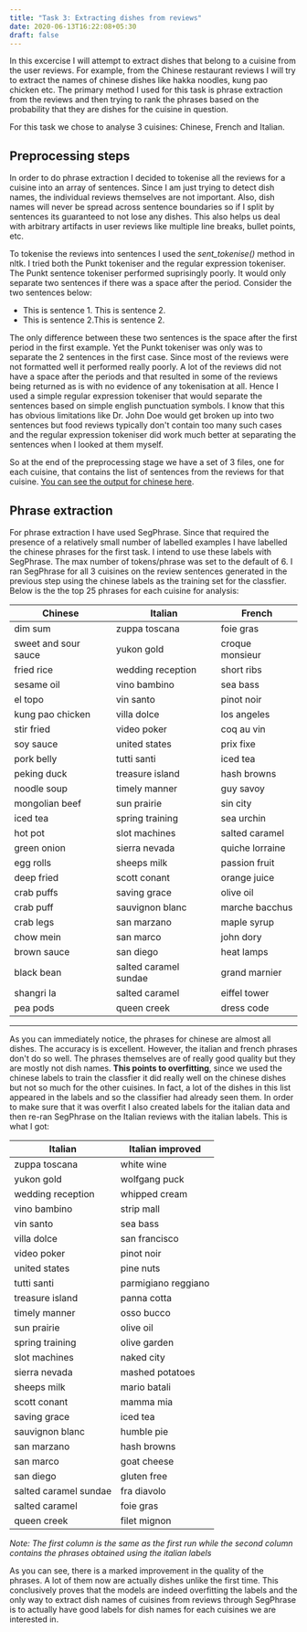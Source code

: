 ```yaml
---
title: "Task 3: Extracting dishes from reviews"
date: 2020-06-13T16:22:08+05:30
draft: false
---
```


In this excercise I will attempt to extract dishes that belong to a cuisine from the user reviews. For example, from the Chinese restaurant reviews I will try to extract the names of chinese dishes like hakka noodles, kung pao chicken etc. The primary method I used for this task is phrase extraction from the reviews and then trying to rank the phrases based on the probability that they are dishes for the cuisine in question.

For this task we chose to analyse 3 cuisines: Chinese, French and Italian.

## Preprocessing steps

In order to do phrase extraction I decided to tokenise all the reviews for a cuisine into an array of sentences. Since I am just trying to detect dish names, the individual reviews themselves are not important. Also, dish names will never be spread across sentence boundaries so if I split by sentences its guaranteed to not lose any dishes. This also helps us deal with arbitrary artifacts in user reviews like multiple line breaks, bullet points, etc.

To tokenise the reviews into sentences I used the *sent_tokenise()* method in nltk. I tried both the Punkt tokeniser and the regular expression tokeniser. The Punkt sentence tokeniser performed suprisingly poorly. It would only separate two sentences if there was a space after the period. Consider the two sentences below:

* This is sentence 1. This is sentence 2.
* This is sentence 2.This is sentence 2.

The only difference between these two sentences is the space after the first period in the first example. Yet the Punkt tokeniser was only was to separate the 2 sentences in the first case. Since most of the reviews were not formatted well it performed really poorly. A lot of the reviews did not have a space after the periods and that resulted in some of the reviews being returned as is with no evidence of any tokenisation at all. Hence I used a simple regular expression tokeniser that would separate the sentences based on simple english punctuation symbols. I know that this has obvious limitations like Dr. John Doe would get broken up into two sentences but food reviews typically don't contain too many such cases and the regular expression tokeniser did work much better at separating the sentences when I looked at them myself.

So at the end of the preprocessing stage we have a set of 3 files, one for each cuisine, that contains the list of sentences from the reviews for that cuisine. [You can see the output for chinese here](/capstone/chinese.txt).

## Phrase extraction

For phrase extraction I have used SegPhrase. Since that required the presence of a relatively small number of labelled examples I have labelled the chinese phrases for the first task. I intend to use these labels with SegPhrase. The max number of tokens/phrase was set to the default of 6. I ran SegPhrase for all 3 cuisines on the review sentences generated in the previous step using the chinese labels as the training set for the classfier. Below is the the top 25 phrases for each cuisine for analysis:

| Chinese | Italian | French |
| --- | --- | --- |
|	dim sum	|	zuppa toscana	|	foie gras	|
|	sweet and sour sauce	|	yukon gold	|	croque monsieur	|
|	fried rice	|	wedding reception	|	short ribs	|
|	sesame oil	|	vino bambino	|	sea bass	|
|	el topo	|	vin santo	|	pinot noir	|
|	kung pao chicken	|	villa dolce	|	los angeles	|
|	stir fried	|	video poker	|	coq au vin	|
|	soy sauce	|	united states	|	prix fixe	|
|	pork belly	|	tutti santi	|	iced tea	|
|	peking duck	|	treasure island	|	hash browns	|
|	noodle soup	|	timely manner	|	guy savoy	|
|	mongolian beef	|	sun prairie	|	sin city	|
|	iced tea	|	spring training	|	sea urchin	|
|	hot pot	|	slot machines	|	salted caramel	|
|	green onion	|	sierra nevada	|	quiche lorraine	|
|	egg rolls	|	sheeps milk	|	passion fruit	|
|	deep fried	|	scott conant	|	orange juice	|
|	crab puffs	|	saving grace	|	olive oil	|
|	crab puff	|	sauvignon blanc	|	marche bacchus	|
|	crab legs	|	san marzano	|	maple syrup	|
|	chow mein	|	san marco	|	john dory	|
|	brown sauce	|	san diego	|	heat lamps	|
|	black bean	|	salted caramel sundae	|	grand marnier	|
|	shangri la	|	salted caramel	|	eiffel tower	|
|	pea pods	|	queen creek	|	dress code	|  
 ----
As you can immediately notice, the phrases for chinese are almost all dishes. The accuracy is is excellent. However, the italian and french phrases don't do so well. The phrases themselves are of really good quality but they are mostly not dish names. __This points to overfitting__, since we used the chinese labels to train the classfier it did really well on the chinese dishes but not so much for the other cuisines. In fact, a lot of the dishes in this list appeared in the labels and so the classifier had already seen them. In order to make sure that it was overfit I also created labels for the italian data and then re-ran SegPhrase on the Italian reviews with the italian labels. This is what I got:

| Italian | Italian improved |
| --- | --- |
|	zuppa toscana	|	white wine	|
|	yukon gold	|	wolfgang puck	|
|	wedding reception	|	whipped cream	|
|	vino bambino	|	strip mall	|
|	vin santo	|	sea bass	|
|	villa dolce	|	san francisco	|
|	video poker	|	pinot noir	|
|	united states	|	pine nuts	|
|	tutti santi	|	parmigiano reggiano	|
|	treasure island	|	panna cotta	|
|	timely manner	|	osso bucco	|
|	sun prairie	|	olive oil	|
|	spring training	|	olive garden	|
|	slot machines	|	naked city	|
|	sierra nevada	|	mashed potatoes	|
|	sheeps milk	|	mario batali	|
|	scott conant	|	mamma mia	|
|	saving grace	|	iced tea	|
|	sauvignon blanc	|	humble pie	|
|	san marzano	|	hash browns	|
|	san marco	|	goat cheese	|
|	san diego	|	gluten free	|
|	salted caramel sundae	|	fra diavolo	|
|	salted caramel	|	foie gras	|
|	queen creek	|	filet mignon	|

_Note: The first column is the same as the first run while the second column contains the phrases obtained using the italian labels_

As you can see, there is a marked improvement in the quality of the phrases. A lot of them now are actually dishes unlike the first time. This conclusively proves that the models are indeed overfitting the labels and the only way to extract dish names of cuisines from reviews through SegPhrase is to actually have good labels for dish names for each cuisines we are interested in.